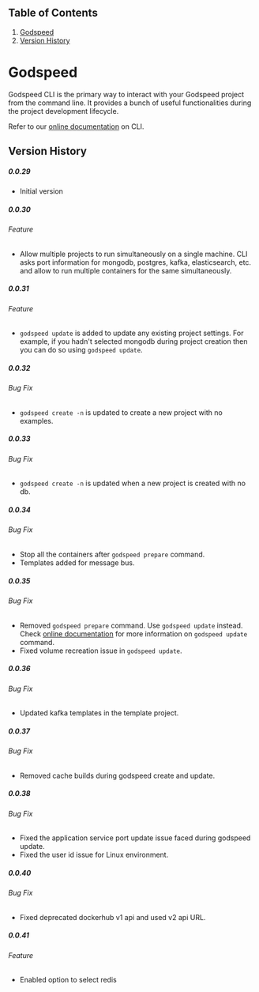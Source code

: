 ## Table of Contents

1. [Godspeed](#godspeed)
2. [Version History](#version-history)

# Godspeed

Godspeed CLI is the primary way to interact with your Godspeed project from the command line. It provides a bunch of useful functionalities during the project development lifecycle.

Refer to our [online documentation](https://docs.mindgrep.com/docs/microservices/introduction-cli) on CLI.

## Version History

##### 0.0.29

- Initial version

##### 0.0.30

###### Feature

- Allow multiple projects to run simultaneously on a single machine. CLI asks port information for mongodb, postgres, kafka, elasticsearch, etc. and allow to run multiple containers for the same simultaneously.

##### 0.0.31

###### Feature

- `godspeed update` is added to update any existing project settings.
  For example, if you hadn't selected mongodb during project creation then you can do so using `godspeed update`.

##### 0.0.32

###### Bug Fix

- `godspeed create -n` is updated to create a new project with no examples.

##### 0.0.33

###### Bug Fix

- `godspeed create -n` is updated when a new project is created with no db.

##### 0.0.34

###### Bug Fix

- Stop all the containers after `godspeed prepare` command.
- Templates added for message bus.

##### 0.0.35

###### Bug Fix

- Removed `godspeed prepare` command. Use `godspeed update` instead. Check [online documentation](https://docs.mindgrep.com/docs/microservices/introduction-cli) for more information on `godspeed update` command.
- Fixed volume recreation issue in `godspeed update`.

##### 0.0.36

###### Bug Fix

- Updated kafka templates in the template project.

##### 0.0.37

###### Bug Fix

- Removed cache builds during godspeed create and update.

##### 0.0.38

###### Bug Fix

- Fixed the application service port update issue faced during godspeed update.
- Fixed the user id issue for Linux environment.

##### 0.0.40

###### Bug Fix

- Fixed deprecated dockerhub v1 api and used v2 api URL.

##### 0.0.41

###### Feature

- Enabled option to select redis
